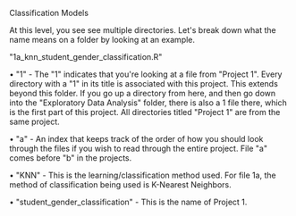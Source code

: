 Classification Models

At this level, you see see multiple directories. Let's break down what the name means on a folder by looking at an example.

"1a_knn_student_gender_classification.R"

• "1" - The "1" indicates that you're looking at a file from "Project 1". Every directory with a "1" in its title is associated with this project. This extends beyond this folder. If you go up a directory from here, and then go down into the "Exploratory Data Analysis" folder, there is also a 1 file there, which is the first part of this project. All directories titled "Project 1" are from the same project.

• "a" - An index that keeps track of the order of how you should look through the files if you wish to read through the entire project. File "a" comes before "b" in the projects.

• "KNN" - This is the learning/classification method used. For file 1a, the method of classification being used is K-Nearest Neighbors.

• "student_gender_classification" - This is the name of Project 1.
